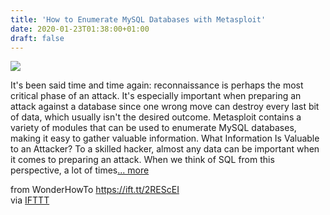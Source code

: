 ```yaml
---
title: 'How to Enumerate MySQL Databases with Metasploit'
date: 2020-01-23T01:38:00+01:00
draft: false
---
```


[![](https://img.wonderhowto.com/img/70/19/63701555347994/0/enumerate-mysql-databases-with-metasploit.1280x600.jpg)](https://null-byte.wonderhowto.com/how-to/enumerate-mysql-databases-with-metasploit-0203485/)

It's been said time and time again: reconnaissance is perhaps the most critical phase of an attack. It's especially important when preparing an attack against a database since one wrong move can destroy every last bit of data, which usually isn't the desired outcome. Metasploit contains a variety of modules that can be used to enumerate MySQL databases, making it easy to gather valuable information. What Information Is Valuable to an Attacker? To a skilled hacker, almost any data can be important when it comes to preparing an attack. When we think of SQL from this perspective, a lot of times[... more](https://null-byte.wonderhowto.com/how-to/enumerate-mysql-databases-with-metasploit-0203485/)

  
  
from WonderHowTo https://ift.tt/2REScEI  
via [IFTTT](https://ifttt.com/?ref=da&site=blogger)